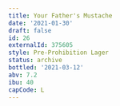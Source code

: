 ```yaml
---
title: Your Father's Mustache
date: '2021-01-30'
draft: false
id: 26
externalId: 375605
style: Pre-Prohibition Lager
status: archive
bottled: '2021-03-12'
abv: 7.2
ibu: 40
capCode: L
---
```

